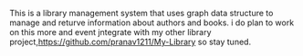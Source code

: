 This is a library management system that uses graph data structure to manage and returve information about authors and books.
i do plan to work on this more and event jntegrate with my other library project,https://github.com/pranav1211/My-Library
so stay tuned.
